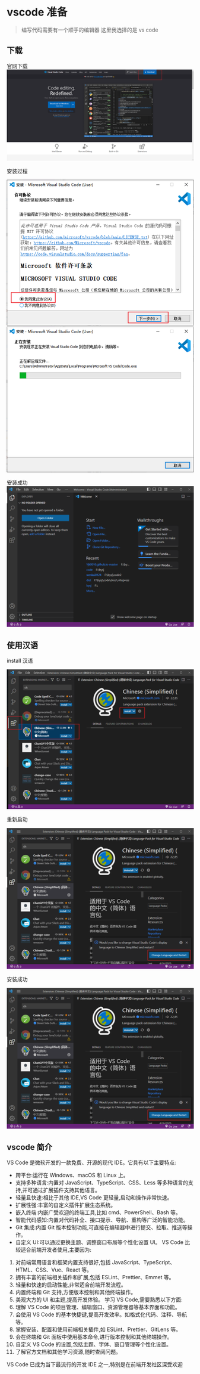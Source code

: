 # vscode 准备

> 编写代码需要有一个顺手的编辑器 这里我选择的是 <span class="cor-tip">vs code</span>

## 下载

官网下载
![image](./../assets/img23-1.png)

安装过程

![image](./../assets/img23.png)
![image](./../assets/img24.png)

安装成功
![image](./../assets/img25.png)

## 使用汉语

install 汉语

![image](./../assets/img26.png)

重新启动

![image](./../assets/img27.png)

安装成功

![image](./../assets/img27.png)

## vscode 简介

VS Code 是微软开发的一款免费、开源的现代 IDE。它具有以下主要特点:

- 跨平台:运行在 Windows、macOS 和 Linux 上。
- 支持多种语言:内置对 JavaScript、TypeScript、CSS、Less 等多种语言的支持,并可通过扩展插件支持其他语言。
- 轻量且快速:相比于其他 IDE,VS Code 更轻量,启动和操作非常快速。
- 扩展性强:丰富的自定义插件扩展生态系统。
- 嵌入终端:内嵌广受欢迎的终端工具,比如 cmd、PowerShell、Bash 等。
- 智能代码感知:内置对代码补全、接口提示、导航、重构等广泛的智能功能。
- Git 集成:内置 Git 版本控制功能,可直接在编辑器中进行提交、拉取、推送等操作。
- 自定义 UI:可以通过更换主题、调整窗口布局等个性化设置 UI。
  VS Code 比较适合前端开发者使用,主要因为:

1. 对前端常用语言和框架内置支持很好,包括 JavaScript、TypeScript、HTML、CSS、Vue、React 等。
2. 拥有丰富的前端相关插件和扩展,包括 ESLint、Prettier、Emmet 等。
3. 轻量和快速的启动性能,非常适合前端开发流程。
4. 内置终端和 Git 支持,方便版本控制和其他终端操作。
5. 美观大方的 UI 和主题,提高开发体验。
   学习 VS Code,需要熟悉以下方面:
6. 理解 VS Code 的项目管理、编辑窗口、资源管理器等基本界面和功能。
7. 会使用 VS Code 的基本快捷键,提高开发效率。如格式化代码、注释、导航等。
8. 掌握安装、配置和使用前端相关插件,如 ESLint、Prettier、GitLens 等。
9. 会在终端和 Git 面板中使用基本命令,进行版本控制和其他终端操作。
10. 自定义 VS Code 的设置,包括主题、字体、窗口管理等个性化设置。
11. 了解官方文档和其他学习资源,随时查阅问题。

VS Code 已成为当下最流行的开发 IDE 之一,特别是在前端开发社区深受欢迎
